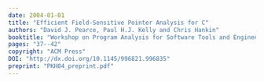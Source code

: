 ```yaml
---
date: 2004-01-01
title: "Efficient Field-Sensitive Pointer Analysis for C"
authors: "David J. Pearce, Paul H.J. Kelly and Chris Hankin"
booktitle: "Workshop on Program Analysis for Software Tools and Engineering (PASTE)"
pages: "37--42"
copyright: "ACM Press"
DOI: "http://dx.doi.org/10.1145/996821.996835"
preprint: "PKH04_preprint.pdf"
---
```


